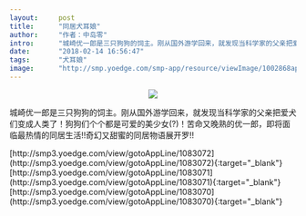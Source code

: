 ```yaml
---
layout:     post
title:      "同居犬耳娘"
author:     "作者：中岛零"
intro:      "城崎优一郎是三只狗狗的饲主。刚从国外游学回来，就发现当科学家的父亲把爱犬们变成人类了！狗狗们个个都是可爱的美少女(?)！苦命又晚熟的优一郎，即将面临最热情的同居生活!!奇幻又甜蜜的同居物语展开罗!!"
date:       "2018-02-14 16:56:47"
tags:       "犬耳娘"
image:      "http://smp.yoedge.com/smp-app/resource/viewImage/1002868appline.png"
---
```

<div style="text-align: center">
<p><img src="http://smp.yoedge.com/smp-app/resource/viewImage/1002868appline.png"/></p>
</div>
<p class="post-meta">
<span>城崎优一郎是三只狗狗的饲主。刚从国外游学回来，就发现当科学家的父亲把爱犬们变成人类了！狗狗们个个都是可爱的美少女(?)！苦命又晚熟的优一郎，即将面临最热情的同居生活!!奇幻又甜蜜的同居物语展开罗!!</span>
</p>
[http://smp3.yoedge.com/view/gotoAppLine/1083072](http://smp3.yoedge.com/view/gotoAppLine/1083072){:target="_blank"}
[http://smp3.yoedge.com/view/gotoAppLine/1083071](http://smp3.yoedge.com/view/gotoAppLine/1083071){:target="_blank"}
[http://smp3.yoedge.com/view/gotoAppLine/1083070](http://smp3.yoedge.com/view/gotoAppLine/1083070){:target="_blank"}


